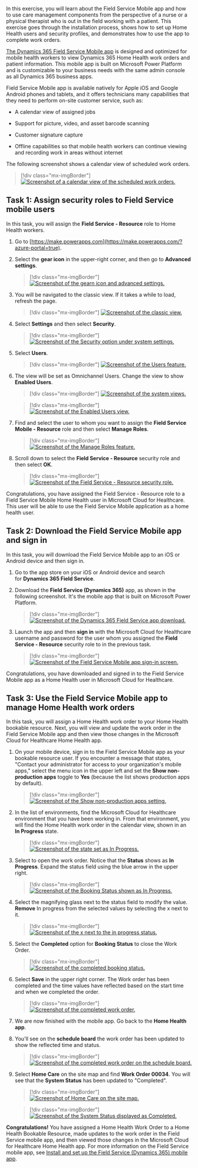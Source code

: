In this exercise, you will learn about the Field Service Mobile app and how to use care management components from the perspective of a nurse or a physical therapist who is out in the field working with a patient. This exercise goes through the installation process, shows how to set up Home Health users and security profiles, and demonstrates how to use the app to complete work orders.

[The Dynamics 365 Field Service Mobile app](/dynamics365/field-service/mobile-power-app-overview/?azure-portal=true) is designed and optimized for mobile health workers to view Dynamics 365 Home Health work orders and patient information. This mobile app is built on Microsoft Power Platform and is customizable to your business needs with the same admin console as all Dynamics 365 business apps.

Field Service Mobile app is available natively for Apple iOS and Google Android phones and tablets, and it offers technicians many capabilities that they need to perform on-site customer service, such as:

-   A calendar view of assigned jobs

-   Support for picture, video, and asset barcode scanning

-   Customer signature capture

-   Offline capabilities so that mobile health workers can continue viewing and recording work in areas without internet

The following screenshot shows a calendar view of scheduled work orders.

> [!div class="mx-imgBorder"]
> [![Screenshot of a calendar view of the scheduled work orders.](../media/calendar.png)](../media/calendar.png#lightbox)

## Task 1: Assign security roles to Field Service mobile users

In this task, you will assign the **Field Service - Resource** role to Home Health workers.

1.  Go to [https://make.powerapps.com](https://make.powerapps.com/?azure-portal=true).

1.  Select the **gear icon** in the upper-right corner, and then go to **Advanced settings**.

	> [!div class="mx-imgBorder"]
	> [![Screenshot of the gearn icon and advanced settings.](../media/advanced-settings.png)](../media/advanced-settings.png#lightbox)

1.  You will be navigated to the classic view. If it takes a while to load, refresh the page.

	> [!div class="mx-imgBorder"]
	> [![Screenshot of the classic view.](../media/classic-view.png)](../media/classic-view.png#lightbox)

1.  Select **Settings** and then select **Security**.

	> [!div class="mx-imgBorder"]
	> [![Screenshot of the Security option under system settings.](../media/system-security.png)](../media/system-security.png#lightbox)

1.  Select **Users**.

	> [!div class="mx-imgBorder"]
	> [![Screenshot of the Users feature.](../media/users-feature.png)](../media/users-feature.png#lightbox)

1.  The view will be set as Omnichannel Users. Change the view to show **Enabled Users**.

	> [!div class="mx-imgBorder"]
	> [![Screenshot of the system views.](../media/views.png)](../media/views.png#lightbox)

	> [!div class="mx-imgBorder"]
	> [![Screenshot of the Enabled Users view.](../media/enabled-users.png)](../media/enabled-users.png#lightbox)

1.  Find and select the user to whom you want to assign the **Field Service Mobile - Resource** role and then select **Manage Roles**.

	> [!div class="mx-imgBorder"]
	> [![Screenshot of the Manage Roles feature.](../media/manage-roles.png)](../media/manage-roles.png#lightbox)

1.  Scroll down to select the **Field Service - Resource** security role and then select **OK**.

	> [!div class="mx-imgBorder"]
	> [![Screenshot of the Field Service - Resource security role.](../media/manage-user-roles.png)](../media/manage-user-roles.png#lightbox)

Congratulations, you have assigned the Field Service - Resource role to a Field Service Mobile Home Health user in Microsoft Cloud for Healthcare. This user will be able to use the Field Service Mobile application as a home health user.

## Task 2: Download the Field Service Mobile app and sign in

In this task, you will download the Field Service Mobile app to an iOS or Android device and then sign in.

1.  Go to the app store on your iOS or Android device and search for **Dynamics 365 Field Service**.

1.  Download the **Field Service (Dynamics 365)** app, as shown in the following screenshot. It's the mobile app that is built on Microsoft Power Platform.

	> [!div class="mx-imgBorder"]
	> [![Screenshot of the Dynamics 365 Field Service app download.](../media/field-service-app.png)](../media/field-service-app.png#lightbox)

1.  Launch the app and then **sign in** with the Microsoft Cloud for Healthcare username and password for the user whom you assigned the **Field Service - Resource** security role to in the previous task.

	> [!div class="mx-imgBorder"]
	> [![Screenshot of the Field Service Mobile app sign-in screen.](../media/sign-in.png)](../media/sign-in.png#lightbox)

Congratulations, you have downloaded and signed in to the Field Service Mobile app as a Home Health user in Microsoft Cloud for Healthcare.

## Task 3: Use the Field Service Mobile app to manage Home Health work orders

In this task, you will assign a Home Health work order to your Home Health bookable resource. Next, you will view and update the work order in the Field Service Mobile app and then view those changes in the Microsoft Cloud for Healthcare Home Health app.

1.  On your mobile device, sign in to the Field Service Mobile app as your bookable resource user. If you encounter a message that states, "Contact your administrator for access to your organization's mobile apps," select the menu icon in the upper left and set the **Show non-production apps** toggle to **Yes** (because the list shows production apps by default).

	> [!div class="mx-imgBorder"]
	> [![Screenshot of the Show non-production apps setting.](../media/non-production-apps.png)](../media/non-production-apps.png#lightbox)

1.  In the list of environments, find the Microsoft Cloud for Healthcare environment that you have been working in. From that environment, you will find the Home Health work order in the calendar view, shown in an **In Progress** state.

	> [!div class="mx-imgBorder"]
	> [![Screenshot of the state set as In Progress.](../media/in-progress.png)](../media/in-progress.png#lightbox)

1. Select to open the work order. Notice that the **Status** shows as **In Progress**. Expand the status field using the blue arrow in the upper right.

	> [!div class="mx-imgBorder"]
	> [![Screenshot of the Booking Status shown as In Progress.](../media/booking-status.png)](../media/booking-status.png#lightbox)

1. Select the magnifying glass next to the status field to modify the value. **Remove** In progress from the selected values by selecting the x next to it.

	> [!div class="mx-imgBorder"]
	> [![Screenshot of the x next to the in progress status.](../media/remove-status.png)](../media/remove-status.png#lightbox)

1. Select the **Completed** option for **Booking Status** to close the Work Order.

	> [!div class="mx-imgBorder"]
	> [![Screenshot of the completed booking status.](../media/completed.png)](../media/completed.png#lightbox)

1. Select **Save** in the upper right corner. The Work order has been completed and the time values have reflected based on the start time and when we completed the order.

	> [!div class="mx-imgBorder"]
	> [![Screenshot of the completed work order.](../media/work-order-complete.png)](../media/work-order-complete.png#lightbox)

1. We are now finished with the mobile app. Go back to the **Home Health app**.

1. You'll see on the **schedule board** the work order has been updated to show the reflected time and status.

	> [!div class="mx-imgBorder"]
	> [![Screenshot of the completed work order on the schedule board.](../media/schedule-board-work-order.png)](../media/schedule-board-work-order.png#lightbox)

1. Select **Home Care** on the site map and find **Work Order 00034**. You will see that the **System Status** has been updated to "Completed".

	> [!div class="mx-imgBorder"]
	> [![Screenshot of Home Care on the site map.](../media/home-care-work-order.png)](../media/home-care-work-order.png#lightbox)

	> [!div class="mx-imgBorder"]
	> [![Screenshot of the System Status displayed as Completed.](../media/open-completed.png)](../media/open-completed.png#lightbox)

**Congratulations!** You have assigned a Home Health Work Order to a Home Health Bookable Resource, made updates to the work order in the Field Service mobile app, and then viewed those changes in the Microsoft Cloud for Healthcare Home Health app. For more information on the Field Service mobile app, see [Install and set up the Field Service (Dynamics 365) mobile app](/dynamics365/field-service/mobile-power-app-get-started/?azure-portal=true).